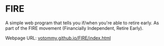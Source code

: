 # FIRE
A simple web program that tells you if/when you're able to retire early. As part of the FIRE movement (Financially Independent, Retire Early).

Webpage URL: [votommy.github.io/FIRE/index.html](https://votommy.github.io/FIRE/index.html)
